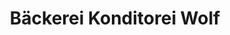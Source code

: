 ---
title: "Bäckerei Konditorei Wolf"
url: /augsburg/baeckerei-konditorei-wolf-schertlinstrasse/
shop: Bäckerei
---